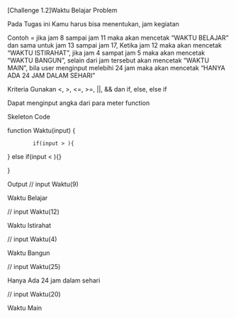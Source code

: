 [Challenge 1.2]Waktu Belajar
Problem

Pada Tugas ini Kamu harus bisa menentukan, jam kegiatan

Contoh = jika jam 8 sampai jam 11 maka akan mencetak “WAKTU BELAJAR” dan sama untuk jam 13 sampai jam 17, Ketika jam 12 maka akan mencetak “WAKTU ISTIRAHAT”, jika jam 4 sampat jam 5 maka akan mencetak “WAKTU BANGUN”, selain dari jam tersebut akan mencetak “WAKTU MAIN”, bila user menginput melebihi 24 jam maka akan mencetak “HANYA ADA 24 JAM DALAM SEHARI”

 

Kriteria
Gunakan <, >, <=, >=, ||, && dan if, else, else if

Dapat menginput angka dari para meter function


Skeleton Code

function Waktu(input) {

            if(input > ){

              

   } else if(input < ){}

}


Output
// input Waktu(9)

Waktu Belajar

// input Waktu(12)

Waktu Istirahat

// input Waktu(4)

Waktu Bangun

// input Waktu(25)

Hanya Ada 24 jam dalam sehari

// input Waktu(20)

Waktu Main